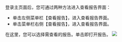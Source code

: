 登录主页面后，您可通过两种方法进入查看报告界面：
* 单击左侧菜单栏【查看报告】，进入查看报告界面。
* 单击菜单栏右侧【查看报告】，进入查看报告界面。

在这里，您可以选择需查看的报告。单击即打开报告。
![](https://mc.qcloudimg.com/static/img/158f8ff4d66dab38379cbd6991908d1f/image.jpg)
